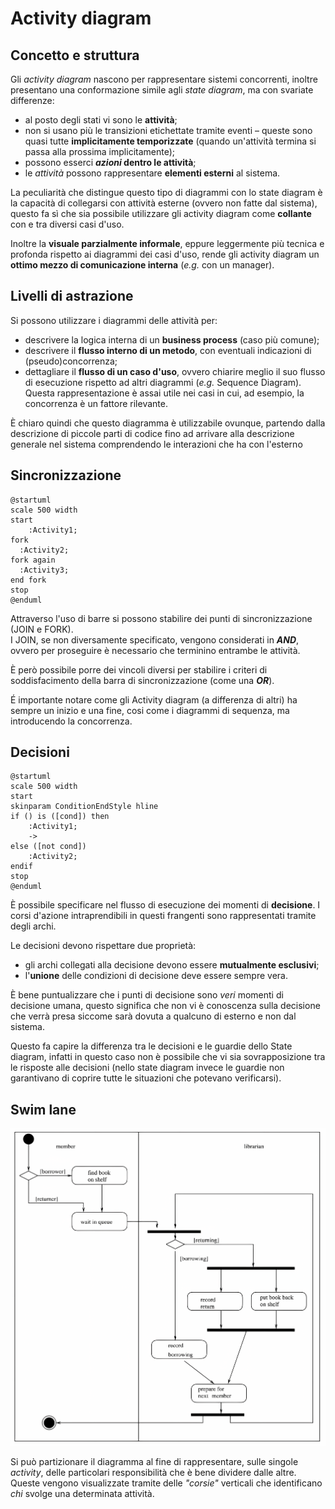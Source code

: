 # Activity diagram

## Concetto e struttura

Gli _activity diagram_ nascono per rappresentare sistemi concorrenti, inoltre presentano una conformazione simile agli
_state diagram_, ma con svariate differenze:

* al posto degli stati vi sono le **attività**;
* non si usano più le transizioni etichettate tramite eventi &#8211; queste sono quasi tutte **implicitamente
  temporizzate** (quando un'attività termina si passa alla prossima implicitamente);
* possono esserci ***azioni* dentro le attività**;
* le *attività* possono rappresentare **elementi esterni** al sistema.

La peculiarità che distingue questo tipo di diagrammi con lo state diagram è la capacità di collegarsi con
attività esterne (ovvero non fatte dal sistema), questo fa sì che sia possibile utilizzare gli activity diagram come
**collante** con e tra diversi casi d'uso.

Inoltre la **visuale parzialmente informale**, eppure leggermente più tecnica e profonda rispetto ai diagrammi dei casi
d'uso, rende gli activity diagram un **ottimo mezzo di comunicazione interna** (*e.g.* con un manager).

## Livelli di astrazione

Si possono utilizzare i diagrammi delle attività per:

- descrivere la logica interna di un __business process__ (caso più comune);
- descrivere il __flusso interno di un metodo__, con eventuali indicazioni di (pseudo)concorrenza;
- dettagliare il __flusso di un caso d'uso__, ovvero chiarire meglio il suo flusso di esecuzione rispetto ad altri
  diagrammi (*e.g.* Sequence Diagram).
  Questa rappresentazione è assai utile nei casi in cui, ad esempio, la concorrenza è un fattore rilevante.

È chiaro quindi che questo diagramma è utilizzabile ovunque, partendo dalla descrizione di piccole parti di codice fino
ad arrivare alla descrizione generale nel sistema comprendendo le interazioni che ha con l'esterno

## Sincronizzazione

```plantuml
@startuml
scale 500 width
start
    :Activity1;
fork
  :Activity2;
fork again
  :Activity3;
end fork
stop
@enduml
```

Attraverso l'uso di barre si possono stabilire dei punti di sincronizzazione (JOIN e FORK). \
I JOIN, se non diversamente specificato, vengono considerati in ___AND___, ovvero per proseguire è necessario
che terminino entrambe le attività.

È però possibile porre dei vincoli diversi per stabilire i criteri di soddisfacimento della barra di sincronizzazione
(come una __*OR*__).

É importante notare come gli Activity diagram (a differenza di altri) ha sempre un inizio e una fine, cosi come i
diagrammi di sequenza, ma introducendo la concorrenza.

## Decisioni

```plantuml
@startuml
scale 500 width
start
skinparam ConditionEndStyle hline
if () is ([cond]) then
    :Activity1;
    ->
else ([not cond])
    :Activity2;
endif
stop
@enduml
```

È possibile specificare nel flusso di esecuzione dei momenti di __decisione__.
I corsi d'azione intraprendibili in questi frangenti sono rappresentati tramite degli archi.

Le decisioni devono rispettare due proprietà:

* gli archi collegati alla decisione devono essere __mutualmente esclusivi__;
* l'__unione__ delle condizioni di decisione deve essere sempre vera.

È bene puntualizzare che i punti di decisione sono _veri_ momenti di decisione umana, questo significa che non vi è
conoscenza sulla decisione che verrà presa siccome sarà dovuta a qualcuno di esterno e non dal sistema.

Questo fa capire la differenza tra le decisioni e le guardie dello State diagram, infatti in questo caso non è possibile
che vi sia sovrapposizione tra le risposte alle decisioni (nello state diagram invece le guardie non garantivano di
coprire
tutte le situazioni che potevano verificarsi).

## Swim lane

![Swim lane esempio](/assets/11_activity-swim-lane-example.png)

Si può partizionare il diagramma al fine di rappresentare, sulle singole _activity_, delle particolari responsibilità
che è bene dividere dalle altre.
Queste vengono visualizzate tramite delle _"corsie"_ verticali che identificano _chi_ svolge una determinata attività.

